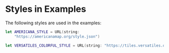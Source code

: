 # Styles in Examples

The following styles are used in the examples:

<!-- include-example(ExampleStyles) -->

```swift
let AMERICANA_STYLE = URL(string:
    "https://americanamap.org/style.json")

let VERSATILES_COLORFUL_STYLE = URL(string: "https://tiles.versatiles.org/assets/styles/colorful.json")
```